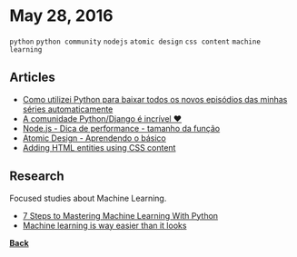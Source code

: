 # May 28, 2016

`python` `python community` `nodejs` `atomic design` `css content` `machine learning`

## Articles

- [Como utilizei Python para baixar todos os novos episódios das minhas séries automaticamente](http://www.nanoshots.com.br/2016/05/como-utilizei-python-para-baixar-todos.html)
- [A comunidade Python/Django é incrível ❤](https://medium.com/@ktianakamura/a-comunidade-python-django-%C3%A9-incr%C3%ADvel-1d95d0495db9#.hdjv50vlc)
- [Node.js - Dica de performance - tamanho da função](http://nomadev.com.br/node-js-dica-de-performance-tamanho-da-fun%C3%A7%C3%A3o/)
- [Atomic Design - Aprendendo o básico](http://nomadev.com.br/atomic-design-aprendendo-o-b%C3%A1sico/)
- [Adding HTML entities using CSS content](http://stackoverflow.com/questions/190396/adding-html-entities-using-css-content)

## Research

Focused studies about Machine Learning.

- [7 Steps to Mastering Machine Learning With Python](http://www.kdnuggets.com/2015/11/seven-steps-machine-learning-python.html)
- [Machine learning is way easier than it looks](https://blog.intercom.io/machine-learning-way-easier-than-it-looks/)


[__Back__](../README.md)
